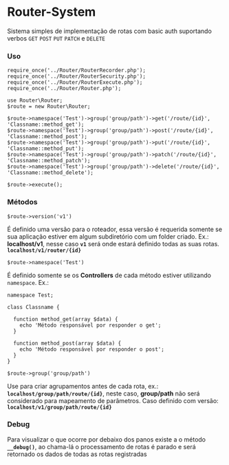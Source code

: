 # Router-System
Sistema simples de implementação de rotas com basic auth suportando verbos `GET` `POST` `PUT` `PATCH` e `DELETE`

### Uso

```
require_once('../Router/RouterRecorder.php');
require_once('../Router/RouterSecurity.php');
require_once('../Router/RouterExecute.php');
require_once('../Router/Router.php');

use Router\Router;
$route = new Router\Router;

$route->namespace('Test')->group('group/path')->get('/route/{id}', 'Classname::method_get');
$route->namespace('Test')->group('group/path')->post('/route/{id}', 'Classname::method_post');
$route->namespace('Test')->group('group/path')->put('/route/{id}', 'Classname::method_put');
$route->namespace('Test')->group('group/path')->patch('/route/{id}', 'Classname::method_patch');
$route->namespace('Test')->group('group/path')->delete('/route/{id}', 'Classname::method_delete');

$route->execute();
```

### Métodos

`$route->version('v1')`

É definido uma versão para o roteador, essa versão é requerida somente se sua aplicação estiver em algum subdiretório com um folder criado. Ex.: **localhost/v1**, nesse caso **`v1`** será onde estará definido todas as suas rotas. **`localhost/v1/router/{id}`**



`$route->namespace('Test')`

É definido somente se os __Controllers__ de cada método estiver utilizando `namespace`. Ex.:

```
namespace Test;

class Classname {

  function method_get(array $data) {
    echo 'Método responsável por responder o get';
  }

  function method_post(array $data) {
    echo 'Método responsável por responder o post';
  }
}
```



`$route->group('group/path')`

Use para criar agrupamentos antes de cada rota, ex.: **`localhost/group/path/route/{id}`**, neste caso, **group/path** não será considerado para mapeamento de parâmetros. Caso definido com versão: **`localhost/v1/group/path/route/{id}`**




### Debug
Para visualizar o que ocorre por debaixo dos panos existe a o método **`__debug()`**, ao chama-lá o processamento de rotas é parado e será retornado os dados de todas as rotas registradas

